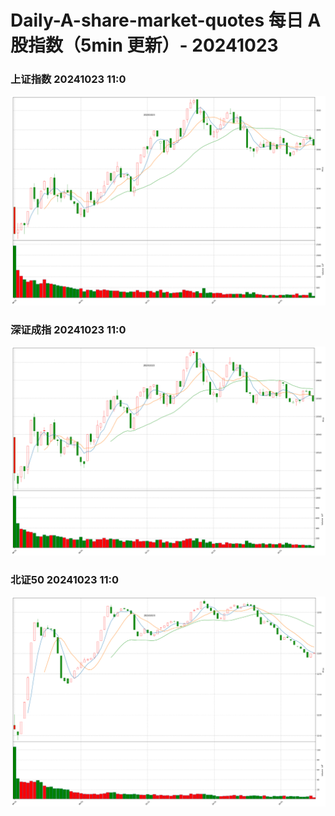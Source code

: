 
# Daily-A-share-market-quotes 每日 A 股指数（5min 更新）- 20241023

### 上证指数 20241023 11:0
![](./fig/2024/10/20241023-sh000001.png)

### 深证成指 20241023 11:0
![](./fig/2024/10/20241023-sz399001.png)

### 北证50 20241023 11:0
![](./fig/2024/10/20241023-bj899050.png)
